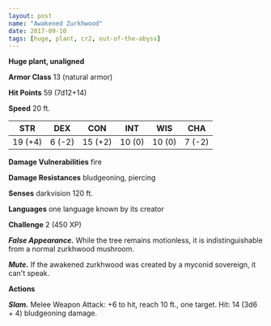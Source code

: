 ```yaml
---
layout: post
name: "Awakened Zurkhwood"
date: 2017-09-10
tags: [huge, plant, cr2, out-of-the-abyss]
---
```


**Huge plant, unaligned**

**Armor Class** 13 (natural armor)

**Hit Points** 59 (7d12+14)

**Speed** 20 ft.

|   STR   |   DEX   |   CON   |   INT   |   WIS   |   CHA   |
|:-----:|:-----:|:-----:|:-----:|:-----:|:-----:|
| 19 (+4) | 6 (-2) | 15 (+2) | 10 (0) | 10 (0) | 7 (-2) |

**Damage Vulnerabilities** fire

**Damage Resistances** bludgeoning, piercing

**Senses** darkvision 120 ft.

**Languages** one language known by its creator

**Challenge** 2 (450 XP)

***False Appearance.*** While the tree remains motionless, it is indistinguishable from a normal zurkhwood mushroom.

***Mute.*** If the awakened zurkhwood was created by a myconid sovereign, it can't speak.

**Actions**

***Slam.*** Melee Weapon Attack: +6 to hit, reach 10 ft., one target. Hit: 14 (3d6 + 4) bludgeoning damage.

